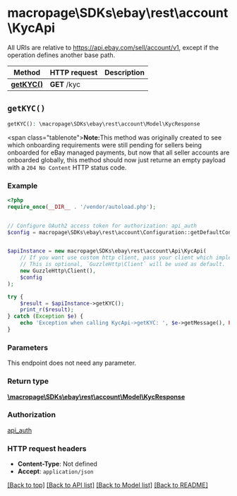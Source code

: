 # macropage\SDKs\ebay\rest\account\KycApi

All URIs are relative to https://api.ebay.com/sell/account/v1, except if the operation defines another base path.

| Method | HTTP request | Description |
| ------------- | ------------- | ------------- |
| [**getKYC()**](KycApi.md#getKYC) | **GET** /kyc |  |


## `getKYC()`

```php
getKYC(): \macropage\SDKs\ebay\rest\account\Model\KycResponse
```



<span class=\"tablenote\"><b>Note:</b>This method was originally created to see which onboarding requirements were still pending for sellers being onboarded for eBay managed payments, but now that all seller accounts are onboarded globally, this method should now just returne an empty payload with a <code>204 No Content</code> HTTP status code. </span>

### Example

```php
<?php
require_once(__DIR__ . '/vendor/autoload.php');


// Configure OAuth2 access token for authorization: api_auth
$config = macropage\SDKs\ebay\rest\account\Configuration::getDefaultConfiguration()->setAccessToken('YOUR_ACCESS_TOKEN');


$apiInstance = new macropage\SDKs\ebay\rest\account\Api\KycApi(
    // If you want use custom http client, pass your client which implements `GuzzleHttp\ClientInterface`.
    // This is optional, `GuzzleHttp\Client` will be used as default.
    new GuzzleHttp\Client(),
    $config
);

try {
    $result = $apiInstance->getKYC();
    print_r($result);
} catch (Exception $e) {
    echo 'Exception when calling KycApi->getKYC: ', $e->getMessage(), PHP_EOL;
}
```

### Parameters

This endpoint does not need any parameter.

### Return type

[**\macropage\SDKs\ebay\rest\account\Model\KycResponse**](../Model/KycResponse.md)

### Authorization

[api_auth](../../README.md#api_auth)

### HTTP request headers

- **Content-Type**: Not defined
- **Accept**: `application/json`

[[Back to top]](#) [[Back to API list]](../../README.md#endpoints)
[[Back to Model list]](../../README.md#models)
[[Back to README]](../../README.md)
